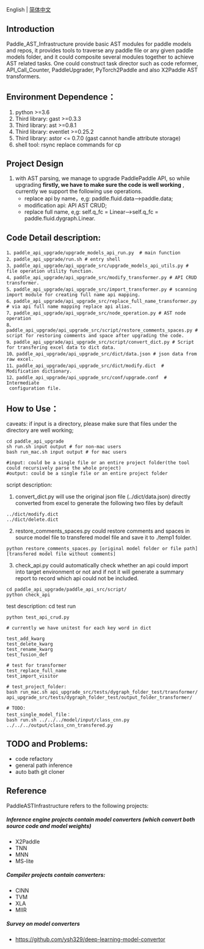 English | [简体中文](./README.md)

## Introduction
Paddle_AST_Infrastructure provide basic AST modules for paddle models and repos, it provides tools to traverse any paddle file or any given paddle models folder, and it could composite several modules together to achieve AST related tasks. One could construct task director such as code reformer, API_Call_Counter, PaddleUpgrader, PyTorch2Paddle and also X2Paddle AST transformers.

## Environment Dependence：
1. python >=3.6
2. Third library: gast >=0.3.3
3. Third library: ast >=0.8.1
4. Third library: eventlet >=0.25.2
5. Third library: astor <= 0.7.0 (gast cannot handle attribute storage)
6. shell tool: rsync replace commands for cp

## Project Design
1. with AST parsing, we manage to upgrade PaddlePaddle API, so while upgrading **firstly, we have to make sure the code is well working** , currently we support the following use operations.
	- replace api by name，e,g: paddle.fluid.data-->paddle.data;
	- modification api: API AST CRUD;
	- replace full name, e,g: self.q_fc = Linear-->self.q_fc = paddle.fluid.dygraph.Linear.


## Code Detail description:
```
1、paddle_api_upgrade/upgrade_models_api_run.py  # main function
2、paddle_api_upgrade/run.sh # entry shell
3、paddle_api_upgrade/api_upgrade_src/upgrade_models_api_utils.py # file operation utility function.
4、paddle_api_upgrade/api_upgrade_src/modify_transformer.py # API CRUD transformer.
5、paddle_api_upgrade/api_upgrade_src/import_transformer.py # scanning import module for creating full name api mapping.
6、paddle_api_upgrade/api_upgrade_src/replace_full_name_transformer.py # via api full name mapping replace api alias.
7、paddle_api_upgrade/api_upgrade_src/node_operation.py # AST node operation
8、paddle_api_upgrade/api_upgrade_src/script/restore_comments_spaces.py # script for restoring comments and space after upgrading the code.
9、paddle_api_upgrade/api_upgrade_src/script/convert_dict.py # Script for transfering excel data to dict data.
10、paddle_api_upgrade/api_upgrade_src/dict/data.json # json data from raw excel.
11、paddle_api_upgrade/api_upgrade_src/dict/modify.dict  # Modification dictionary.
12、paddle_api_upgrade/api_upgrade_src/conf/upgrade.conf  # Intermediate
 configuration file.
```
## How to Use：
caveats: if input is a directory, please make sure that files under the directory are well working;
```
cd paddle_api_upgrade
sh run.sh input output # for non-mac users
bash run_mac.sh input output # for mac users

#input: could be a single file or an entire project folder(the tool could recursively parse the whole project)
#output: could be a single file or an entire project folder
```

script description:
1. convert_dict.py will use the original json file (../dict/data.json) directly converted from excel to generate the following two files by default
```
../dict/modify.dict
../dict/delete.dict
```
2. restore_comments_spaces.py could restore comments and spaces in source model file to transfered model file and save it to ./temp1 folder.
```
python restore_comments_spaces.py [original model folder or file path] [transfered model file without comments]
```
3. check_api.py could automatically check whether an api could import into target environment or not and if not it will generate a summary report to record which api could not be included.
```
cd paddle_api_upgrade/paddle_api_src/script/
python check_api
```

test description: cd test run

	python test_api_crud.py

	# currently we have unitest for each key word in dict

	test_add_kwarg
	test_delete_kwarg
	test_rename_kwarg
	test_fusion_def

	# test for transformer
	test_replace_full_name
	test_import_visitor

	# test_project_folder:
	bash run_mac.sh api_upgrade_src/tests/dygraph_folder_test/transformer/ api_upgrade_src/tests/dygraph_folder_test/output_folder_transformer/

	# TODO:
	test_single_model_file：
	bash run.sh ../../../model/input/class_cnn.py ../../../output/class_cnn_transfered.py

## TODO and Problems:
- code refactory
- general path inference
- auto bath git cloner

## Reference
PaddleASTInfrastructure refers to the following projects:
##### Inference engine projects contain model converters (which convert both source code and model weights)
- X2Paddle
- TNN
- MNN
- MS-lite
##### Compiler projects contain converters:
- CINN
- TVM
- XLA
- MIIR
##### Survey on model converters
- https://github.com/ysh329/deep-learning-model-convertor


